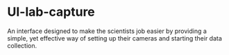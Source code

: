 # UI-lab-capture
An interface designed to make the scientists job easier by providing a  simple, yet effective way of setting up their cameras and starting their data collection. 

